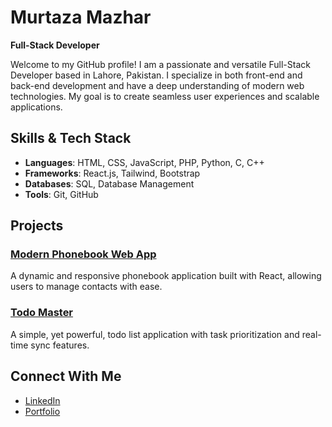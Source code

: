 # Murtaza Mazhar
**Full-Stack Developer**

Welcome to my GitHub profile! I am a passionate and versatile Full-Stack Developer based in Lahore, Pakistan. I specialize in both front-end and back-end development and have a deep understanding of modern web technologies. My goal is to create seamless user experiences and scalable applications.

## Skills & Tech Stack
- **Languages**: HTML, CSS, JavaScript, PHP, Python, C, C++
- **Frameworks**: React.js, Tailwind, Bootstrap
- **Databases**: SQL, Database Management
- **Tools**: Git, GitHub

## Projects
### [Modern Phonebook Web App](https://github.com/murtaza008/Modern-Phonebook)
A dynamic and responsive phonebook application built with React, allowing users to manage contacts with ease.

### [Todo Master](https://github.com/murtaza008/Todo-Master)
A simple, yet powerful, todo list application with task prioritization and real-time sync features.

## Connect With Me
- [LinkedIn](https://www.linkedin.com/in/murtaza-mazhar-31a083288)
- [Portfolio](https://murtaza008.github.io/Portfolio/)
